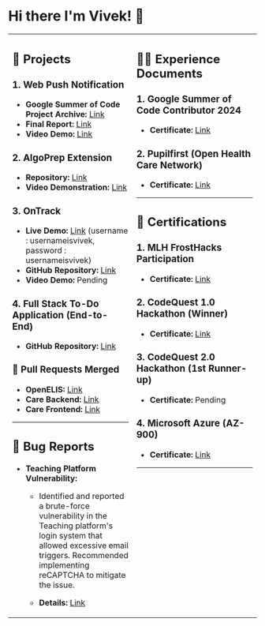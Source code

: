 # Hi there I'm Vivek! 👋


<table>
  <tr>
    <td valign="top" width="50%">

## 🚀 Projects

### 1. Web Push Notification
- **Google Summer of Code Project Archive:** [Link](https://summerofcode.withgoogle.com/archive/2024/projects/g7zlNzjA)
- **Final Report:** [Link](https://medium.com/@konavivekramakrishna/gsoc-24-adding-support-for-user-notifications-323d8918bcfe)
- **Video Demo:** [Link](mailto:konavivekramakrishna@gmail.com)

### 2. AlgoPrep Extension
- **Repository:** [Link](https://github.com/konavivekramakrishna/Algoprep)
- **Video Demonstration:** [Link](https://youtu.be/-fTOi2lI2cw?si=K8TvSwaw-jzySsuJ)

### 3. OnTrack
- **Live Demo:** [Link](https://ontrack-gdc.netlify.app/) (username : usernameisvivek, password : usernameisvivek)
- **GitHub Repository:** [Link](https://github.com/konavivekramakrishna/OnTrack_GDC)
- **Video Demo:** Pending

### 4. Full Stack To-Do Application (End-to-End)
- **GitHub Repository:** [Link](https://github.com/konavivekramakrishna/Todo)

### 🔗 Pull Requests Merged
- **OpenELIS:** [Link](https://github.com/I-TECH-UW/OpenELIS-Global-2/pulls?q=is%3Amerged+is%3Apr+author%3Akonavivekramakrishna+)
- **Care Backend:** [Link](https://github.com/ohcnetwork/care/pulls?q=is%3Apr+author%3Akonavivekramakrishna+is%3Amerged)
- **Care Frontend:** [Link](https://github.com/ohcnetwork/care_fe/pulls?q=+is%3Apr+author%3Akonavivekramakrishna+is%3Amerged)

---

## 🐛 Bug Reports
- **Teaching Platform Vulnerability:**  
  - Identified and reported a brute-force vulnerability in the Teaching platform's login system that allowed excessive email triggers. Recommended implementing reCAPTCHA to mitigate the issue.  
  - **Details:** [Link](https://github.com/codewithunknown/BruteforceLogin)

    </td>
    <td valign="top" width="50%">

## 👨‍💼 Experience Documents

### 1. Google Summer of Code Contributor 2024
- **Certificate:** [Link](https://github.com/codewithunknown/IReadme/blob/eebe1413293dc62140c24bee78829ca4038e0e82/files/completion_certificate_2024_contributor.pdf)

### 2. Pupilfirst (Open Health Care Network)
- **Certificate:** [Link](https://github.com/codewithunknown/IReadme/blob/eebe1413293dc62140c24bee78829ca4038e0e82/files/GDC_internship_Certificate_Kona%20Vivek%20Rama%20Krishna.pdf)

---

## 📜 Certifications

### 1. MLH FrostHacks Participation
- **Certificate:** [Link](https://github.com/codewithunknown/IReadme/blob/ae23c8f61c5675cbd4b8c006aea186ce64f26133/files/mlh_cert%20(1).pdf)

### 2. CodeQuest 1.0 Hackathon (Winner)
- **Certificate:** [Link](https://github.com/codewithunknown/IReadme/blob/ae23c8f61c5675cbd4b8c006aea186ce64f26133/files/codequestcertificate.pdf)

### 3. CodeQuest 2.0 Hackathon (1st Runner-up)
- **Certificate:** Pending

### 4. Microsoft Azure (AZ-900)
- **Certificate:** [Link](https://www.credly.com/badges/d4307fc4-2845-43e4-975f-71084b448a2f/public_url)

---



 
  </tr>
</table>
